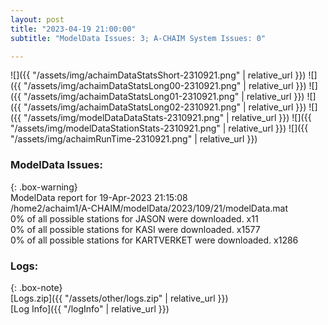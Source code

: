 ```yaml
---
layout: post
title: "2023-04-19 21:00:00"
subtitle: "ModelData Issues: 3; A-CHAIM System Issues: 0"

---
```


![]({{ "/assets/img/achaimDataStatsShort-2310921.png" | relative_url }})
![]({{ "/assets/img/achaimDataStatsLong00-2310921.png" | relative_url }})
![]({{ "/assets/img/achaimDataStatsLong01-2310921.png" | relative_url }})
![]({{ "/assets/img/achaimDataStatsLong02-2310921.png" | relative_url }})
![]({{ "/assets/img/modelDataDataStats-2310921.png" | relative_url }})
![]({{ "/assets/img/modelDataStationStats-2310921.png" | relative_url }})
![]({{ "/assets/img/achaimRunTime-2310921.png" | relative_url }})


### ModelData Issues:  
  
{: .box-warning}  
 ModelData report for 19-Apr-2023 21:15:08   
 /home2/achaim1/A-CHAIM/modelData/2023/109/21/modelData.mat   
 0% of all possible stations for JASON were downloaded. x11   
 0% of all possible stations for KASI were downloaded. x1577   
 0% of all possible stations for KARTVERKET were downloaded. x1286   
  


### Logs:  
  
{: .box-note}  
[Logs.zip]({{ "/assets/other/logs.zip" | relative_url }})  
[Log Info]({{ "/logInfo" | relative_url }})  

